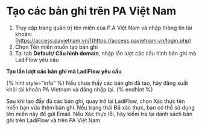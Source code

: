 # Tạo các bản ghi trên PA Việt Nam

1. Truy cập trang quản trị tên miền của P.A Việt Nam và nhập thông tin tài khoản:\
   &#x20;[https://access.pavietnam.vn/](https://access.pavietnam.vn/login.php)
2. Chọn Tên miền muốn tạo bản ghi
3. Tại tab **Default/ Cấu hình domain**, nhập lần lượt các cấu hình bản ghi mà LadiFlow yêu cầu

**Tạo lần lượt các bản ghi mà LadiFlow yêu cầu**.

{% hint style="info" %}
Nếu chưa thấy các bản ghi đã tạo, hãy đăng xuất khỏi tài khoản PA Vietnam và đăng nhập lại.
{% endhint %}

&#x20;Sau khi tạo đầy đủ các bản ghi, quay trở lại LadiFlow, chọn Xác thực tên miền bạn vừa thêm bản ghi. Nếu trạng thái Đã xác thực, bạn có thể sử dụng tên miền này để gửi Email. Nếu Xác thực lỗi, hãy kiểm tra lại danh sách bản ghi trên LadiFlow và trên PA Việt Nam.
